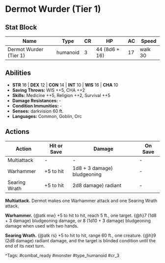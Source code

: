 # Dermot Wurder (Tier 1)

## Stat Block

| Name | Type | CR | HP | AC | Speed |
|------|------|----|----|----|-------|
| Dermot Wurder (Tier 1) | humanoid | 3 | 44 (8d6 + 16) | 17 | walk 30 |

## Abilities

- **STR** 16 | **DEX** 12 | **CON** 14 | **INT** 10 | **WIS** 16 | **CHA** 10
- **Saving Throws:** WIS ++5, CHA ++2  
- **Skills:** Medicine ++5, Religion ++2, Survival ++5  
- **Damage Resistances:** -  
- **Condition Immunities:** -  
- **Senses:** darkvision 60 ft.  
- **Languages:** Common, Goblin, Orc


## Actions

| Action | Hit or Save | Damage | On Save |
|--------|--------------|--------|----------|
| Multiattack | - | - | - |
| Warhammer | +5 to hit | 1d8 + 3 damage) bludgeoning | - |
| Searing Wrath | +5 to hit | 2d8 damage) radiant | - |

**Multiattack.** Dermot makes one Warhammer attack and one Searing Wrath attack.

**Warhammer.** {@atk mw} +5 to hit to hit, reach 5 ft., one target. {@h}7 (1d8 + 3 damage) bludgeoning damage, or 8 (1d10 + 3 damage) bludgeoning damage when used with two hands.

**Searing Wrath.** {@atk rs} +5 to hit to hit, range 60 ft., one creature. {@h}9 (2d8 damage) radiant damage, and the target is blinded condition until the end of its next turn.


^Tags: #combat_ready #monster #type_humanoid #cr_3